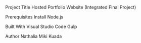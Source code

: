 Project Title
Hosted Portfolio Website (Integrated Final Project) 

Prerequisites
Install Node.js

Built With
Visual Studio Code
Gulp

Author
Nathalia Miki Kuada




